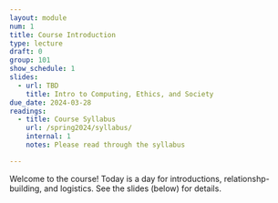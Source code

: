 ```yaml
---
layout: module
num: 1
title: Course Introduction
type: lecture
draft: 0
group: 101
show_schedule: 1
slides:
  - url: TBD
    title: Intro to Computing, Ethics, and Society
due_date: 2024-03-28
readings:
  - title: Course Syllabus
    url: /spring2024/syllabus/
    internal: 1
    notes: Please read through the syllabus

---
```


Welcome to the course! Today is a day for introductions, relationshp-building, and logistics. See the slides (below) for details.
